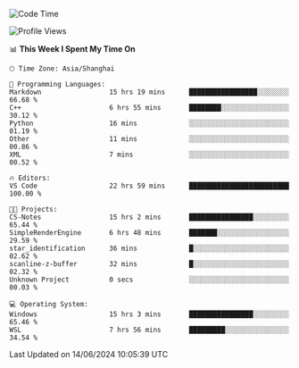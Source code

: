 <!--START_SECTION:waka-->
![Code Time](http://img.shields.io/badge/Code%20Time-1%2C781%20hrs%206%20mins-blue)

![Profile Views](http://img.shields.io/badge/Profile%20Views-3-blue)

📊 **This Week I Spent My Time On** 

```text
🕑︎ Time Zone: Asia/Shanghai

💬 Programming Languages: 
Markdown                 15 hrs 19 mins      █████████████████░░░░░░░░   66.68 % 
C++                      6 hrs 55 mins       ████████░░░░░░░░░░░░░░░░░   30.12 % 
Python                   16 mins             ░░░░░░░░░░░░░░░░░░░░░░░░░   01.19 % 
Other                    11 mins             ░░░░░░░░░░░░░░░░░░░░░░░░░   00.86 % 
XML                      7 mins              ░░░░░░░░░░░░░░░░░░░░░░░░░   00.52 % 

🔥 Editors: 
VS Code                  22 hrs 59 mins      █████████████████████████   100.00 % 

🐱‍💻 Projects: 
CS-Notes                 15 hrs 2 mins       ████████████████░░░░░░░░░   65.44 % 
SimpleRenderEngine       6 hrs 48 mins       ███████░░░░░░░░░░░░░░░░░░   29.59 % 
star_identification      36 mins             █░░░░░░░░░░░░░░░░░░░░░░░░   02.62 % 
scanline-z-buffer        32 mins             █░░░░░░░░░░░░░░░░░░░░░░░░   02.32 % 
Unknown Project          0 secs              ░░░░░░░░░░░░░░░░░░░░░░░░░   00.03 % 

💻 Operating System: 
Windows                  15 hrs 3 mins       ████████████████░░░░░░░░░   65.46 % 
WSL                      7 hrs 56 mins       █████████░░░░░░░░░░░░░░░░   34.54 % 
```


 Last Updated on 14/06/2024 10:05:39 UTC
<!--END_SECTION:waka-->